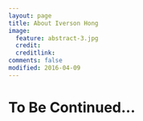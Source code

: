 ```yaml
---
layout: page
title: About Iverson Hong
image:
  feature: abstract-3.jpg
  credit:
  creditlink:
comments: false
modified: 2016-04-09
---
```


# To Be Continued...
